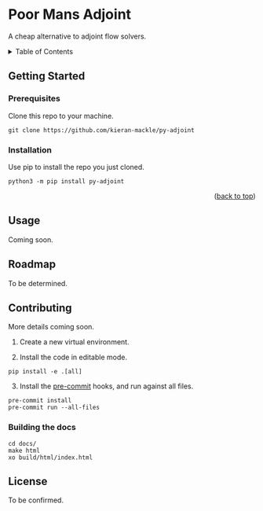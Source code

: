 <a name="readme-top"></a>

# Poor Mans Adjoint

A cheap alternative to adjoint flow solvers.


<!-- TABLE OF CONTENTS -->
<details>
  <summary>Table of Contents</summary>
  <ol>
    <li>
      <a href="#getting-started">Getting Started</a>
      <ul>
        <li><a href="#installation">Installation</a></li>
      </ul>
    </li>
    <li><a href="#usage">Usage</a></li>
    <li><a href="#roadmap">Roadmap</a></li>
    <li><a href="#contributing">Contributing</a></li>
    <li><a href="#license">License</a></li>
  </ol>
</details>


## Getting Started

### Prerequisites
Clone this repo to your machine.

```
git clone https://github.com/kieran-mackle/py-adjoint
```

### Installation
Use pip to install the repo you just cloned.

```
python3 -m pip install py-adjoint
```

<p align="right">(<a href="#readme-top">back to top</a>)</p>



## Usage
Coming soon.


## Roadmap
To be determined.


## Contributing 

More details coming soon.

1. Create a new virtual environment.

2. Install the code in editable mode.

```
pip install -e .[all]
```

3. Install the [pre-commit](https://pre-commit.com/) hooks, and run against 
all files.

```
pre-commit install
pre-commit run --all-files
```

### Building the docs

```
cd docs/
make html
xo build/html/index.html
```


## License
To be confirmed.

